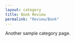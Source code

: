 ```yaml
---
layout: category
title: Book Review
permalink: "Review/Book"
---
```


Another sample category page.
